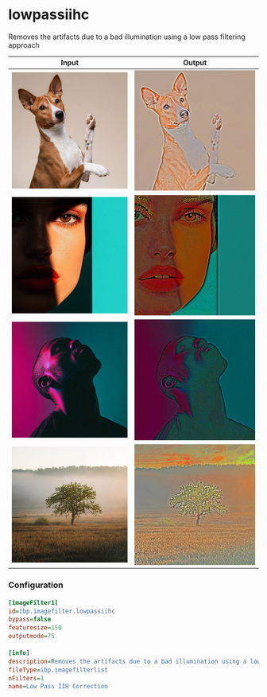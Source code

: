 # lowpassiihc

Removes the artifacts due to a bad illumination using a low pass filtering approach

| Input | Output |
|--------|--------|
| ![dog](../assets/img_in/dog.jpg) | ![dog_lowpassiihc](../assets/img_out/dog_lowpassiihc.jpg) |
| ![female](../assets/img_in/female.jpg) | ![female_lowpassiihc](../assets/img_out/female_lowpassiihc.jpg) |
| ![male](../assets/img_in/male.jpg) | ![male_lowpassiihc](../assets/img_out/male_lowpassiihc.jpg) |
| ![tree](../assets/img_in/tree.jpg) | ![tree_lowpassiihc](../assets/img_out/tree_lowpassiihc.jpg) |

### Configuration

```ini
[imageFilter1]
id=ibp.imagefilter.lowpassiihc
bypass=false
featuresize=150
outputmode=75

[info]
description=Removes the artifacts due to a bad illumination using a low pass filtering approach
fileType=ibp.imagefilterlist
nFilters=1
name=Low Pass IIH Correction


```
